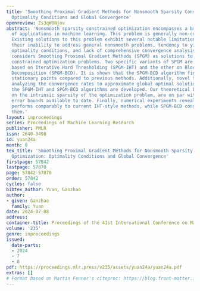 ```yaml
---
title: 'Smoothing Proximal Gradient Methods for Nonsmooth Sparsity Constrained Optimization:
  Optimality Conditions and Global Convergence'
openreview: Zs3qW8Njov
abstract: 'Nonsmooth sparsity constrained optimization encompasses a broad spectrum
  of applications in machine learning. This problem is generally non-convex and NP-hard.
  Existing solutions to this problem exhibit several notable limitations, including
  their inability to address general nonsmooth problems, tendency to yield weaker
  optimality conditions, and lack of comprehensive convergence analysis. This paper
  considers Smoothing Proximal Gradient Methods (SPGM) as solutions to nonsmooth sparsity
  constrained optimization problems. Two specific variants of SPGM are explored: one
  based on Iterative Hard Thresholding (SPGM-IHT) and the other on Block Coordinate
  Decomposition (SPGM-BCD). It is shown that the SPGM-BCD algorithm finds stronger
  stationary points compared to previous methods. Additionally, novel theories for
  analyzing the convergence rates to approximate global optimal solutions of both
  the SPGM-IHT and SPGM-BCD algorithms are developed. Our theoretical bounds, capitalizing
  on the intrinsic sparsity of the optimization problem, are on par with the best-known
  error bounds available to date. Finally, numerical experiments reveal that SPGM-IHT
  performs comparably to current IHT-style methods, while SPGM-BCD consistently surpasses
  them.'
layout: inproceedings
series: Proceedings of Machine Learning Research
publisher: PMLR
issn: 2640-3498
id: yuan24a
month: 0
tex_title: 'Smoothing Proximal Gradient Methods for Nonsmooth Sparsity Constrained
  Optimization: Optimality Conditions and Global Convergence'
firstpage: 57842
lastpage: 57870
page: 57842-57870
order: 57842
cycles: false
bibtex_author: Yuan, Ganzhao
author:
- given: Ganzhao
  family: Yuan
date: 2024-07-08
address:
container-title: Proceedings of the 41st International Conference on Machine Learning
volume: '235'
genre: inproceedings
issued:
  date-parts:
  - 2024
  - 7
  - 8
pdf: https://proceedings.mlr.press/v235/assets/yuan24a/yuan24a.pdf
extras: []
# Format based on Martin Fenner's citeproc: https://blog.front-matter.io/posts/citeproc-yaml-for-bibliographies/
---
```

